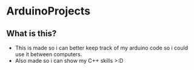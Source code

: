 # ArduinoProjects

## What is this?
* This is made so i can better keep track of my arduino code so i could use it between computers.
* Also made so i can show my C++ skills >:D
